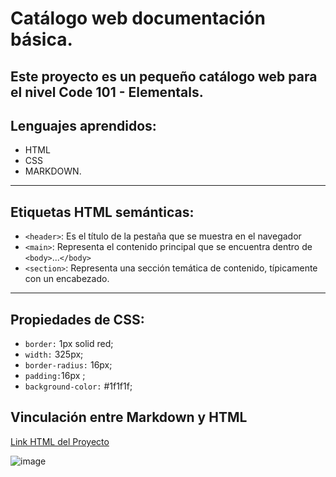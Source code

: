 # Catálogo web documentación básica.

Este proyecto es un pequeño catálogo web para el nivel Code 101 - Elementals.
---
## Lenguajes aprendidos:

- HTML
- CSS
- MARKDOWN.
---
## Etiquetas HTML semánticas:

- `<header>`: Es el título de la pestaña que se muestra en el navegador
- `<main>`: Representa el contenido principal que se encuentra dentro de  `<body>`...`</body>`
- `<section>`: Representa una sección temática de contenido, típicamente con un encabezado.

---

## Propiedades de CSS:
- `border:` 1px solid red;
- `width:` 325px;
- `border-radius:` 16px;
- `padding:`16px ;
- `background-color:` #1f1f1f;

## Vinculación entre Markdown y HTML
[Link HTML del Proyecto](https://github.com/estradaf02/catalogo-web/blob/main/demo/index.html)

![image](https://github.com/user-attachments/assets/888c8673-25d7-461b-87e8-8c5081c25cc4)
